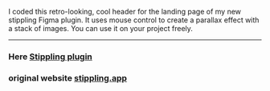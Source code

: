 I coded this retro-looking, cool header for the landing page of my new stippling Figma plugin. It uses mouse control to create a parallax effect with a stack of images. You can use it on your project freely.

---
### Here [Stippling plugin](https://www.figma.com/community/plugin/1409794712197371392/stippling)
### original website [stippling.app](https://stippling.app)
